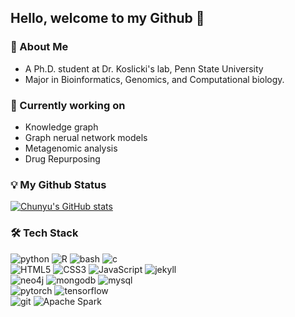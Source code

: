 ## Hello, welcome to my Github 👋

### 👨 About Me

- A Ph.D. student at Dr. Koslicki's lab, Penn State University
- Major in Bioinformatics, Genomics, and Computational biology.

### 🐝 Currently working on
- Knowledge graph
- Graph nerual network models
- Metagenomic analysis
- Drug Repurposing

### 💡 My Github Status
[![Chunyu's GitHub stats](https://github-readme-stats.vercel.app/api?username=chunyuma&show_icons=true&theme=vue-dark)](https://github.com/chunyuma/github-readme-stats)


### 🛠 Tech Stack
![python](https://img.shields.io/badge/-python-grey?style=for-the-badge&logo=python&logoColor=white&labelColor=41b883)
![R](https://img.shields.io/badge/-R-grey?style=for-the-badge&logo=R&logoColor=white&labelColor=41b883)
![bash](https://img.shields.io/badge/-Bash-grey?style=for-the-badge&logo=Linux&logoColor=white&labelColor=41b883)
![c](https://img.shields.io/badge/-c-grey?style=for-the-badge&logo=c&logoColor=white&labelColor=41b883)
<br>
![HTML5](https://img.shields.io/badge/html%205-grey?style=for-the-badge&logo=html5&logoColor=white&labelColor=41b883)
![CSS3](https://img.shields.io/badge/css%203-grey?style=for-the-badge&logo=css3&logoColor=white&labelColor=41b883)
![JavaScript](https://img.shields.io/badge/-JavaScript-grey?style=for-the-badge&logo=javascript&logoColor=white&labelColor=41b883)
![jekyll](https://img.shields.io/badge/-jekyll-grey?style=for-the-badge&logo=jekyll&logoColor=white&labelColor=41b883)
<br>
![neo4j](https://img.shields.io/badge/-neo4j-grey?style=for-the-badge&logo=neo4j&logoColor=white&labelColor=41b883)
![mongodb](https://img.shields.io/badge/-mongodb-grey?style=for-the-badge&logo=mongodb&logoColor=white&labelColor=41b883)
![mysql](https://img.shields.io/badge/-mysql-grey?style=for-the-badge&logo=mysql&logoColor=white&labelColor=41b883)
<br>
![pytorch](https://img.shields.io/badge/-pytorch-grey?style=for-the-badge&logo=pytorch&logoColor=white&labelColor=41b883)
![tensorflow](https://img.shields.io/badge/-tensorflow-grey?style=for-the-badge&logo=tensorflow&logoColor=white&labelColor=41b883)
<br>
![git](https://img.shields.io/badge/-git-grey?style=for-the-badge&logo=git&logoColor=white&labelColor=41b883)
![Apache Spark](https://img.shields.io/badge/-spark-grey?style=for-the-badge&logo=apache+spark&logoColor=white&labelColor=41b883)

